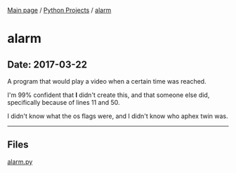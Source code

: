 [Main page](/) / [Python Projects](/python) / [alarm](/python/2017-03-22_alarm)

# alarm

## Date: 2017-03-22

A program that would play a video when a certain time was reached.

I'm 99% confident that **I** didn't create this, and that someone else did, specifically because of lines 11 and 50.

I didn't know what the os flags were, and I didn't know who aphex twin was.

-----

## Files

[alarm.py](alarm.py)